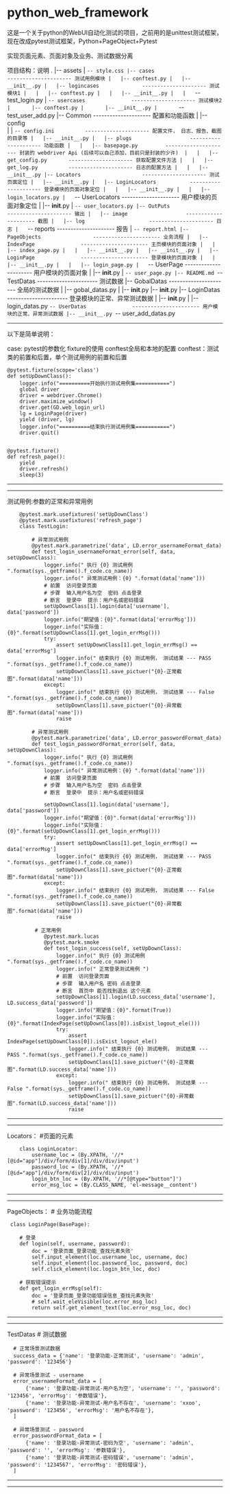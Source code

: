 # python_web_framework
这是一个关于python的WebUI自动化测试的项目，之前用的是unittest测试框架，现在改成pytest测试框架，Python+PageObject+Pytest

实现页面元素、页面对象及业务、测试数据分离

项目结构：说明
.
|-- assets
|   `-- style.css
|-- cases                       --------------------- 测试用例模块
|   |-- conftest.py
|   |-- __init__.py
|   |-- logincases              --------------------- 测试模块1
|   |   |-- conftest.py
|   |   |-- __init__.py
|   |   `-- test_login.py
|   `-- usercases               --------------------- 测试模块2
|       |-- conftest.py
|       |-- __init__.py
|       `-- test_user_add.py
|-- Common                      --------------------- 配置和功能函数
|   |-- config     
|   |   `-- config.ini          --------------------- 配置文件， 日志、报告、截图的目录等
|   |-- __init__.py
|   |-- plugs                   --------------------- 功能函数
|   |   |-- basepage.py         --------------------- 封装的 webdriver Api (后续可以自己添加，目前只是封装的少许) 
|   |   |-- get_config.py       --------------------- 获取配置文件方法
|   |   |-- get_log.py          --------------------- 日志的配置方法
|   |   |-- __init__.py
|-- Locators                    --------------------- 测试页面定位
|   |-- __init__.py
|   |-- LoginLocators           --------------------- 登录模块的页面对象定位
|   |   |-- __init__.py
|   |   |-- login_locators.py
|   `-- UserLocators            --------------------- 用户模块的页面对象定位
|       |-- __init__.py
|       `-- user_locators.py
|-- OutPuts                     --------------------- 输出
|   |-- image                   --------------------- 截图
|   |-- log                     --------------------- 日志
|   `-- reports                 --------------------- 报告
|       `-- report.html
|-- PageObjects                 ---------------------- 业务流程
|   |-- IndexPage               ---------------------- 主页模块的页面对象
|   |   |-- index_page.py
|   |   |-- __init__.py
|   |-- __init__.py
|   |-- LoginPage               ---------------------- 登录模块的页面对象
|   |   |-- __init__.py
|   |   |-- login_page.py
|   `-- UserPage                ---------------------- 用户模块的页面对象
|       |-- __init__.py
|       `-- user_page.py
|-- README.md
`-- TestDatas                   ---------------------- 测试数据
    |-- GobalDatas              ---------------------- 全局的测试数据
    |   |-- gobal_datas.py
    |   |-- __init__.py
    |-- __init__.py
    |-- LoginDatas              ---------------------- 登录模块的正常、异常测试数据
    |   |-- __init__.py
    |   |-- login_datas.py
    `-- UserDatas               ---------------------- 用户模块的正常、异常测试数据
        |-- __init__.py
        `-- user_add_datas.py
        
--------------------------------------------------------------------------------------------------------------------------------------------------------------------------------------------------------------------------------------------------------------------------       

以下是简单说明：




case: pytest的参数化  fixture的使用  conftest全局和本地的配置
conftest：测试类的前置和后置，单个测试用例的前置和后置





    @pytest.fixture(scope='class')
    def setUpDownClass():
        logger.info("==========开始执行测试用例集===========")
        global driver
        driver = webdriver.Chrome()
        driver.maximize_window()
        driver.get(GD.web_login_url)
        lg = LoginPage(driver)
        yield (driver, lg)
        logger.info("==========结束执行测试用例集===========")
        driver.quit()


    @pytest.fixture()
    def refresh_page():
        yield
        driver.refresh()
        sleep(3)
-------------------------------------------------------------------------------------------------------------------------------------
-------------------------------------------------------------------------------------------------------------------------------------

测试用例:参数的正常和异常用例


        @pytest.mark.usefixtures('setUpDownClass')
        @pytest.mark.usefixtures('refresh_page')
        class TestLogin:

            # 异常测试用例
            @pytest.mark.parametrize('data', LD.error_usernameFormat_data)
            def test_login_usernameFormat_error(self, data, setUpDownClass):
                logger.info(" 执行 {0} 测试用例 ".format(sys._getframe().f_code.co_name))
                logger.info(" 异常测试用例：{0} ".format(data['name']))
                # 前置  访问登录页面
                # 步骤  输入用户名为空  密码 点击登录
                # 断言  登录中  提示：用户名或密码错误
                setUpDownClass[1].login(data['username'], data['password'])
                logger.info("期望值：{0}".format(data['errorMsg']))
                logger.info("实际值：{0}".format(setUpDownClass[1].get_login_errMsg()))
                try:
                    assert setUpDownClass[1].get_login_errMsg() == data['errorMsg']
                    logger.info(" 结束执行 {0} 测试用例， 测试结果 --- PASS ".format(sys._getframe().f_code.co_name))
                    setUpDownClass[1].save_pictuer("{0}-正常截图".format(data['name']))
                except:
                    logger.info(" 结束执行 {0} 测试用例， 测试结果 --- False ".format(sys._getframe().f_code.co_name))
                    setUpDownClass[1].save_pictuer("{0}-异常截图".format(data['name']))
                    raise

            # 异常测试用例
            @pytest.mark.parametrize('data', LD.error_passwordFormat_data)
            def test_login_passwordFormat_error(self, data, setUpDownClass):
                logger.info(" 执行 {0} 测试用例 ".format(sys._getframe().f_code.co_name))
                logger.info(" 异常测试用例：{0} ".format(data['name']))
                # 前置  访问登录页面
                # 步骤  输入用户名为空  密码 点击登录
                # 断言  登录中  提示：用户名或密码错误

                setUpDownClass[1].login(data['username'], data['password'])
                logger.info("期望值：{0}".format(data['errorMsg']))
                logger.info("实际值：{0}".format(setUpDownClass[1].get_login_errMsg()))
                try:
                    assert setUpDownClass[1].get_login_errMsg() == data['errorMsg']
                    logger.info(" 结束执行 {0} 测试用例， 测试结果 --- PASS ".format(sys._getframe().f_code.co_name))
                    setUpDownClass[1].save_pictuer("{0}-正常截图".format(data['name']))
                except:
                    logger.info(" 结束执行 {0} 测试用例， 测试结果 --- False ".format(sys._getframe().f_code.co_name))
                    setUpDownClass[1].save_pictuer("{0}-异常截图".format(data['name']))
                    raise

             # 正常用例
                @pytest.mark.lucas
                @pytest.mark.smoke
                def test_login_success(self, setUpDownClass):
                    logger.info(" 执行 {0} 测试用例 ".format(sys._getframe().f_code.co_name))
                    logger.info(" 正常登录测试用例 ")
                    # 前置  访问登录页面
                    # 步骤  输入用户名 密码 点击登录
                    # 断言  首页中 能否找到退出 这个元素
                    setUpDownClass[1].login(LD.success_data['username'], LD.success_data['password'])
                    logger.info("期望值：{0}".format(True))
                    logger.info("实际值：{0}".format(IndexPage(setUpDownClass[0]).isExist_logout_ele()))
                    try:
                        assert IndexPage(setUpDownClass[0]).isExist_logout_ele()
                        logger.info(" 结束执行 {0} 测试用例， 测试结果 --- PASS ".format(sys._getframe().f_code.co_name))
                        setUpDownClass[1].save_pictuer("{0}-正常截图".format(LD.success_data['name']))
                    except:
                        logger.info(" 结束执行 {0} 测试用例， 测试结果 --- False ".format(sys._getframe().f_code.co_name))
                        setUpDownClass[1].save_pictuer("{0}-异常截图".format(LD.success_data['name']))
                        raise
-------------------------------------------------------------------------------------------------------------------------------------
-------------------------------------------------------------------------------------------------------------------------------------
 Locators：
        #页面的元素
        
        
        class LoginLocator:
            username_loc = (By.XPATH, '//*[@id="app"]/div/form/div[1]/div/div/input')
            password_loc = (By.XPATH, '//*[@id="app"]/div/form/div[2]/div/div/input')
            login_btn_loc = (By.XPATH, '//*[@type="button"]')
            error_msg_loc = (By.CLASS_NAME, 'el-message__content')
            
 -------------------------------------------------------------------------------------------------------------------------------------
 -------------------------------------------------------------------------------------------------------------------------------------
 PageObjects：
      # 业务功能流程
      
      
     class LoginPage(BasePage):

        # 登录
        def login(self, username, password):
            doc = '登录页面_登录功能_查找元素失败'
            self.input_element(loc.username_loc, username, doc)
            self.input_element(loc.password_loc, password, doc)
            self.click_element(loc.login_btn_loc, doc)

        # 获取错误提示
        def get_login_errMsg(self):
            doc = '登录页面_登录功能错误信息_查找元素失败'
            # self.wait_eleVisible(loc.error_msg_loc)
            return self.get_element_text(loc.error_msg_loc, doc)
-------------------------------------------------------------------------------------------------------------------------------------
-------------------------------------------------------------------------------------------------------------------------------------
TestDatas
     # 测试数据
     
     
      # 正常场景测试数据
      success_data = {'name': '登录功能-正常测试', 'username': 'admin', 'password': '123456'}

      # 异常场景测试 - username
      error_usernameFormat_data = [
          {'name': '登录功能-异常测试-用户名为空', 'username': '', 'password': '123456', 'errorMsg': '参数错误'},
          {'name': '登录功能-异常测试-用户名不存在', 'username': 'xxoo', 'password': '123456', 'errorMsg': '用户名不存在'},
      ]

      # 异常场景测试 - password
      error_passwordFormat_data = [
          {'name': '登录功能-异常测试-密码为空', 'username': 'admin', 'password': '', 'errorMsg': '参数错误'},
          {'name': '登录功能-异常测试-密码错误', 'username': 'admin', 'password': '1234567', 'errorMsg': '密码错误'},
      ] 
-------------------------------------------------------------------------------------------------------------------------------------
-------------------------------------------------------------------------------------------------------------------------------------
